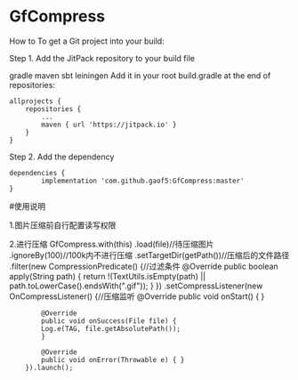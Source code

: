 # GfCompress

How to
To get a Git project into your build:

Step 1. Add the JitPack repository to your build file

gradle
maven
sbt
leiningen
Add it in your root build.gradle at the end of repositories:

	allprojects {
		repositories {
			...
			maven { url 'https://jitpack.io' }
		}
	}
Step 2. Add the dependency

	dependencies {
	        implementation 'com.github.gaof5:GfCompress:master'
	}


#使用说明

 1.图片压缩前自行配置读写权限

 2.进行压缩
	GfCompress.with(this)
		.load(file)//待压缩图片
		.ignoreBy(100)//100k内不进行压缩
		.setTargetDir(getPath())//压缩后的文件路径
		.filter(new CompressionPredicate() {//过滤条件
		    @Override
		    public boolean apply(String path) {
			return !(TextUtils.isEmpty(path) || path.toLowerCase().endsWith(".gif"));
		    }
		})
		.setCompressListener(new OnCompressListener() {//压缩监听
		    @Override
		    public void onStart() { }

		    @Override
		    public void onSuccess(File file) {
			Log.e(TAG, file.getAbsolutePath());
		    }

		    @Override
		    public void onError(Throwable e) { }
		}).launch();
